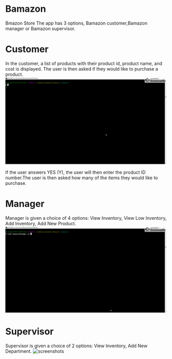 # Bamazon

Bmazon Store The app has 3 options, Bamazon customer,Bamazon manager or Bamazon supervisor.

# Customer

In the customer, a list of products with their product id, product name, and cost is displayed. The user is then asked if they would like to purchase a product. 
![screenshots](img/customer.gif)


If the user answers YES (Y), the user will then enter the product ID number.The user is then asked how many of the items they would like to purchase.




# Manager
Manager is given a choice of 4 options: View Inventory, View Low Inventory, Add Inventory, Add New Product.
![screenshots](img/manager.gif)

# Supervisor
Supervisor is given a choice of 2 options: View Inventory, Add New Department.
![screenshots](img/supervisor.gif)
